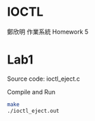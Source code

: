 # IOCTL
鄭欣明 作業系統 Homework 5

# Lab1

Source code: ioctl_eject.c

Compile and Run
```sh
make
./ioctl_eject.out
```
